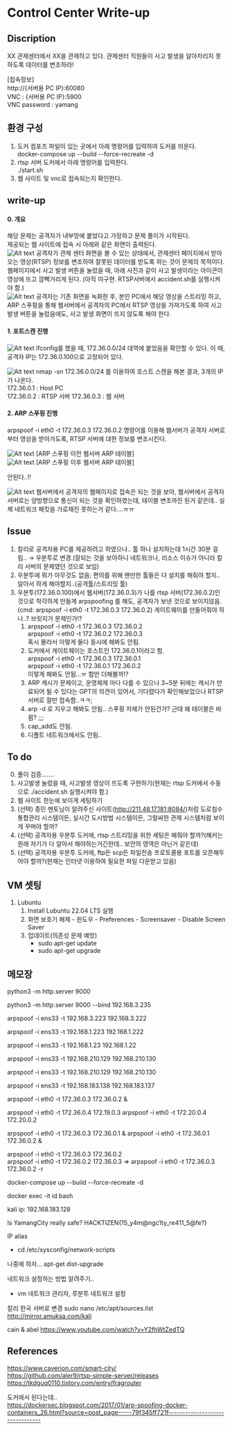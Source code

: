 Control Center Write-up
=============
Discription
-------------
XX 관제센터에서 XX을 관제하고 있다. 관제센터 직원들이 사고 발생을 알아차리지 못하도록 데이터를 변조하라!

[접속정보]  
http://{서버용 PC IP}:60080  
VNC : {서버용 PC IP}:5900  
VNC password : yamang

환경 구성
-------------
1. 도커 컴포즈 파일이 있는 곳에서 아래 명령어를 입력하여 도커를 띄운다.  
docker-compose up --build --force-recreate -d
2. rtsp 서버 도커에서 아래 명령어를 입력한다.  
./start.sh
3. 웹 사이트 및 vnc로 접속되는지 확인한다.

write-up
-------------

#### 0. 개요
해당 문제는 공격자가 내부망에 붙었다고 가정하고 문제 풀이가 시작된다.  
제공되는 웹 사이트에 접속 시 아래와 같은 화면이 출력된다.  
![Alt text](/img/관제센터%20평상시.png)
공격자가 관제 센터 화면을 볼 수 있는 상태에서, 관제센터 페이지에서 받아오는 영상(RTSP) 정보를 변조하여 잘못된 데이터를 받도록 하는 것이 문제의 목적이다.  
웹페이지에서 사고 발생 버튼을 눌렀을 때, 아래 사진과 같이 사고 발생이라는 아이콘이 영상에 뜨고 깜빡거리게 된다. (아직 미구현. RTSP서버에서 accident.sh를 실행시켜야 함.)  
![Alt text](/img/관제센터%20사고%20발생%20시.png)
공격자는 기존 화면을 녹화한 후, 본인 PC에서 해당 영상을 스트리밍 하고, ARP 스푸핑을 통해 웹서버에서 공격자의 PC에서 RTSP 영상을 가져가도록 하여 사고 발생 버튼을 눌렀음에도, 사고 발생 화면이 뜨지 않도록 해야 한다.  

#### 1. 포트스캔 진행  
![Alt text](/img/공격자%20ifconfig.png)
ifconfig를 했을 때, 172.36.0.0/24 대역에 붙었음을 확인할 수 있다.
이 때, 공격자 IP는 172.36.0.100으로 고정되어 있다.

![Alt text](/img/공격자%20서버에서%20호스트스캔한%20결과.png)
nmap -sn 172.36.0.0/24 를 이용하여 호스트 스캔을 해본 결과, 3개의 IP가 나온다.  
172.36.0.1 : Host PC  
172.36.0.2 : RTSP 서버
172.36.0.3 : 웹 서버

#### 2. ARP 스푸핑 진행
arpspoof -i eth0 -t 172.36.0.3 172.36.0.2 명령어를 이용해 웹서버가 공격자 서버로부터 영상을 받아가도록, RTSP 서버에 대한 정보를 변조시킨다.

![Alt text](/img/arp테이블%20원본.png)
[ARP 스푸핑 이전 웹서버 ARP 테이블]  
![Alt text](/img/arp스푸핑%20이후%20테이블.png)
[ARP 스푸핑 이후 웹서버 ARP 테이블]  

안된다..!!
  

![Alt text](/img/웹서버에서%20공격자%20서버로는%20통신이%20됨.png)
웹서버에서 공격자의 웹페이지로 접속은 되는 것을 보아, 웹서버에서 공격자 서버로는 양방향으로 통신이 되는 것을 확인하였는데, 테이블 변조까진 된거 같은데.. 실제 네트워크 패킷을 가로채진 못하는거 같다....ㅠㅠ



Issue
-------------
1. 칼리로 공격자용 PC를 제공하려고 하였으나.. 툴 하나 설치하는데 1시간 30분 걸림.. → 우분투로 변경.(잘되는 것을 보아하니 네트워크나, 리소스 이슈가 아니라 칼리 서버의 문제였던 것으로 보임)
2. 우분투에 뭐가 아무것도 없음; 편의를 위해 왠만한 툴들은 다 설치를 해줘야 할지.. 알아서 하게 해야할지..(공격툴/스트리밍 툴)
3. 우분투(172.36.0.100)에서 웹서버(172.36.0.3)가 나를 rtsp 서버(172.36.0.2)인 것으로 착각하게 만들게 arpspoofing 를 해도, 공격자가 보낸 것으로 보이지않음.(cmd: arpspoof -i eth0 -t 172.36.0.3 172.36.0.2) 게이트웨이를 만들어줘야 하나..?  브릿지가 문제인가!?
    1) arpspoof -i eth0 -t 172.36.0.3 172.36.0.2  
    arpspoof -i eth0 -t 172.36.0.2 172.36.0.3  
    혹시 몰라서 이렇게 둘다 동시에 해봐도 안됨.
    2) 도커에서 게이트웨이는 호스트인 172.36.0.1이라고 함.  
    arpspoof -i eth0 -t 172.36.0.3 172.36.0.1  
    arpspoof -i eth0 -t 172.36.0.1 172.36.0.2  
    이렇게 해봐도 안됨...ㅠ 함만 더해볼까!?
    3) ARP 캐시가 문제이고, 운영체제 마다 다를 수 있으나 3~5분 뒤에는 캐시가 만료되어 될 수 있다는 GPT의 의견이 있어서, 기다렸다가 확인해보았으나 RTSP 서버로 잘만 접속함..ㅋㅋ;
    4) arp -d 로 지우고 해봐도 안됨.. 스푸핑 자체가 안된건가? 근데 왜 테이블은 바뀜? ;;;
    5) cap_add도 안됨.
    6) 디폴트 네트워크에서도 안됨..

To do
-------------
0. 풀이 검증.......
1. 사고발생 눌렀을 때, 사고발생 영상이 뜨도록 구현하기(현재는 rtsp 도커에서 수동으로 ./accident.sh 실행시켜야 함.)
2. 웹 사이트 한눈에 보이게 세팅하기
3. (선택) 종민 멘토님이 알려주신 사이트(http://211.48.17.181:8084/)처럼 도로침수 통합관리 시스템이든, 실시간 도시방범 시스템이든, 그럴싸한 관제 시스템처럼 보이게 꾸며야 할까?
4. (선택) 공격자용 우분투 도커에, rtsp 스트리밍을 위한 세팅은 해줘야 할까?(해커는 원래 자기가 다 알아서 해야하는거긴한데.. 보안의 영역은 아닌거 같은데)
5. (선택) 공격자용 우분투 도커에, ftp든 scp든 파일전송 프로토콜용 포트를 오픈해두어야 할까?(현재는 인터넷 이용하여 필요한 파일 다운받고 있음)

VM 셋팅
-------------
1. Lubuntu  
    1) Install Lubuntu 22.04 LTS 실행
    2) 화면 보호기 해제 - 윈도우 - Preferences - Screensaver - Disable Screen Saver
    2) 업데이트(의존성 문제 예방)
        - sudo apt-get update
        - sudo apt-get upgrade


메모장
-------------
python3 -m http.server 9000

python3 -m http.server 9000 --bind 192.168.3.235

arpspoof -i ens33 -t 192.168.3.223 192.168.3.222

arpspoof -i ens33 -t 192.168.1.223 192.168.1.222

arpspoof -i ens33 -t 192.168.1.23 192.168.1.22

arpspoof -i ens33 -t 192.168.210.129 192.168.210.130

arpspoof -i ens33 -t 192.168.210.129 192.168.210.130

arpspoof -i ens33 -t 192.168.183.138 192.168.183.137

arpspoof -i eth0 -t 172.36.0.3 172.36.0.2 &

arpspoof -i eth0 -t 172.36.0.4 172.19.0.3
arpspoof -i eth0 -t 172.20.0.4 172.20.0.2

arpspoof -i eth0 -t 172.36.0.3 172.36.0.1 &
arpspoof -i eth0 -t 172.36.0.1 172.36.0.2 &

arpspoof -i eth0 -t 172.36.0.3 172.36.0.2  
arpspoof -i eth0 -t 172.36.0.2 172.36.0.3 
=> arpspoof -i eth0 -t 172.36.0.3 172.36.0.2 -r 

docker-compose up --build --force-recreate -d

docker exec -it id bash

kali ip: 192.168.183.128

Is YamangCity really safe?
HACKTIZEN{15_y4m@ngc1ty_re411_5@fe?}

IP alias
- cd /etc/sysconfig/network-scripts

나중에 하자...
apt-get dist-upgrade

네트워크 설정하는 방법 알려주기..
- vm 네트워크 관리자, 루분투 네트워크 설정

칼리 한국 서버로 변경
sudo nano /etc/apt/sources.list
http://mirror.amuksa.com/kali

cain & abel 
https://www.youtube.com/watch?v=Y2fhWtZedTQ

References
-------------
https://www.caverion.com/smart-city/  
https://github.com/aler9/rtsp-simple-server/releases  
https://tkdguq0110.tistory.com/entry/fragrouter

도커에서 된다는데..  
https://dockersec.blogspot.com/2017/01/arp-spoofing-docker-containers_26.html?source=post_page-----79f345ff721f--------------------------------